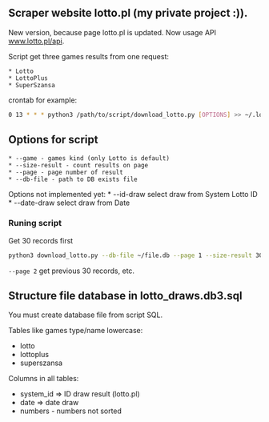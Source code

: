 ## Scraper website lotto.pl (my private project :)).

New version, because page lotto.pl is updated. Now usage API www.lotto.pl/api.

Script get three games results from one request:

    * Lotto
    * LottoPlus
    * SuperSzansa


crontab for example:
```sh
0 13 * * * python3 /path/to/script/download_lotto.py [OPTIONS] >> ~/.logs/download_lotto.log
```

## Options for script

    * --game - games kind (only Lotto is default)
    * --size-result - count results on page
    * --page - page number of result
    * --db-file - path to DB exists file


Options not implemented yet:
    * --id-draw select draw from System Lotto ID
    * --date-draw select draw from Date

### Runing script

Get 30 records first

```sh
python3 download_lotto.py --db-file ~/file.db --page 1 --size-result 30
```

`--page 2` get previous 30 records, etc.

## Structure file database in lotto_draws.db3.sql

You must create database file from script SQL.

Tables like games type/name lowercase:
  * lotto
  * lottoplus
  * superszansa

Columns in all tables:
  * system_id => ID draw result (lotto.pl)
  * date => date draw
  * numbers - numbers not sorted
